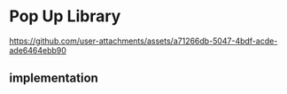# Pop Up Library

https://github.com/user-attachments/assets/a71266db-5047-4bdf-acde-ade6464ebb90


## implementation
